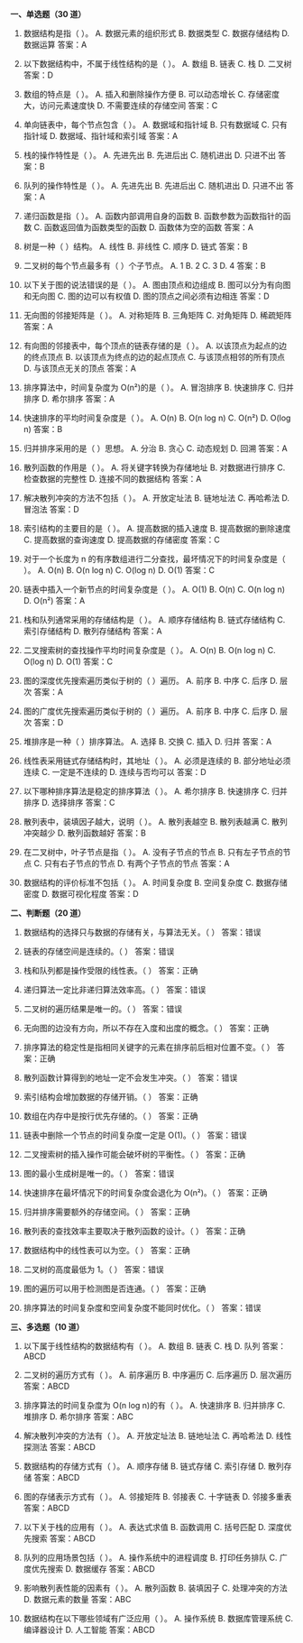**一、单选题（30 道）**

1. 数据结构是指（  ）。
A. 数据元素的组织形式
B. 数据类型
C. 数据存储结构
D. 数据运算
答案：A

2. 以下数据结构中，不属于线性结构的是（  ）。
A. 数组
B. 链表
C. 栈
D. 二叉树
答案：D

3. 数组的特点是（  ）。
A. 插入和删除操作方便
B. 可以动态增长
C. 存储密度大，访问元素速度快
D. 不需要连续的存储空间
答案：C

4. 单向链表中，每个节点包含（  ）。
A. 数据域和指针域
B. 只有数据域
C. 只有指针域
D. 数据域、指针域和索引域
答案：A

5. 栈的操作特性是（  ）。
A. 先进先出
B. 先进后出
C. 随机进出
D. 只进不出
答案：B

6. 队列的操作特性是（  ）。
A. 先进先出
B. 先进后出
C. 随机进出
D. 只进不出
答案：A

7. 递归函数是指（  ）。
A. 函数内部调用自身的函数
B. 函数参数为函数指针的函数
C. 函数返回值为函数类型的函数
D. 函数体为空的函数
答案：A

8. 树是一种（  ）结构。
A. 线性
B. 非线性
C. 顺序
D. 链式
答案：B

9. 二叉树的每个节点最多有（  ）个子节点。
A. 1
B. 2
C. 3
D. 4
答案：B

10. 以下关于图的说法错误的是（  ）。
A. 图由顶点和边组成
B. 图可以分为有向图和无向图
C. 图的边可以有权值
D. 图的顶点之间必须有边相连
答案：D

11. 无向图的邻接矩阵是（  ）。
A. 对称矩阵
B. 三角矩阵
C. 对角矩阵
D. 稀疏矩阵
答案：A

12. 有向图的邻接表中，每个顶点的链表存储的是（  ）。
A. 以该顶点为起点的边的终点顶点
B. 以该顶点为终点的边的起点顶点
C. 与该顶点相邻的所有顶点
D. 与该顶点无关的顶点
答案：A

13. 排序算法中，时间复杂度为 O(n²)的是（  ）。
A. 冒泡排序
B. 快速排序
C. 归并排序
D. 希尔排序
答案：A

14. 快速排序的平均时间复杂度是（  ）。
A. O(n)
B. O(n log n)
C. O(n²)
D. O(log n)
答案：B

15. 归并排序采用的是（  ）思想。
A. 分治
B. 贪心
C. 动态规划
D. 回溯
答案：A

16. 散列函数的作用是（  ）。
A. 将关键字转换为存储地址
B. 对数据进行排序
C. 检查数据的完整性
D. 连接不同的数据结构
答案：A

17. 解决散列冲突的方法不包括（  ）。
A. 开放定址法
B. 链地址法
C. 再哈希法
D. 冒泡法
答案：D

18. 索引结构的主要目的是（  ）。
A. 提高数据的插入速度
B. 提高数据的删除速度
C. 提高数据的查询速度
D. 提高数据的存储密度
答案：C

19. 对于一个长度为 n 的有序数组进行二分查找，最坏情况下的时间复杂度是（  ）。
A. O(n)
B. O(n log n)
C. O(log n)
D. O(1)
答案：C

20. 链表中插入一个新节点的时间复杂度是（  ）。
A. O(1)
B. O(n)
C. O(n log n)
D. O(n²)
答案：A

21. 栈和队列通常采用的存储结构是（  ）。
A. 顺序存储结构
B. 链式存储结构
C. 索引存储结构
D. 散列存储结构
答案：A

22. 二叉搜索树的查找操作平均时间复杂度是（  ）。
A. O(n)
B. O(n log n)
C. O(log n)
D. O(1)
答案：C

23. 图的深度优先搜索遍历类似于树的（  ）遍历。
A. 前序
B. 中序
C. 后序
D. 层次
答案：A

24. 图的广度优先搜索遍历类似于树的（  ）遍历。
A. 前序
B. 中序
C. 后序
D. 层次
答案：D

25. 堆排序是一种（  ）排序算法。
A. 选择
B. 交换
C. 插入
D. 归并
答案：A

26. 线性表采用链式存储结构时，其地址（  ）。
A. 必须是连续的
B. 部分地址必须连续
C. 一定是不连续的
D. 连续与否均可以
答案：D

27. 以下哪种排序算法是稳定的排序算法（  ）。
A. 希尔排序
B. 快速排序
C. 归并排序
D. 选择排序
答案：C

28. 散列表中，装填因子越大，说明（  ）。
A. 散列表越空
B. 散列表越满
C. 散列冲突越少
D. 散列函数越好
答案：B

29. 在二叉树中，叶子节点是指（  ）。
A. 没有子节点的节点
B. 只有左子节点的节点
C. 只有右子节点的节点
D. 有两个子节点的节点
答案：A

30. 数据结构的评价标准不包括（  ）。
A. 时间复杂度
B. 空间复杂度
C. 数据存储密度
D. 数据可视化程度
答案：D

**二、判断题（20 道）**

1. 数据结构的选择只与数据的存储有关，与算法无关。（  ）
答案：错误

2. 链表的存储空间是连续的。（  ）
答案：错误

3. 栈和队列都是操作受限的线性表。（  ）
答案：正确

4. 递归算法一定比非递归算法效率高。（  ）
答案：错误

5. 二叉树的遍历结果是唯一的。（  ）
答案：错误

6. 无向图的边没有方向，所以不存在入度和出度的概念。（  ）
答案：正确

7. 排序算法的稳定性是指相同关键字的元素在排序前后相对位置不变。（  ）
答案：正确

8. 散列函数计算得到的地址一定不会发生冲突。（  ）
答案：错误

9. 索引结构会增加数据的存储开销。（  ）
答案：正确

10. 数组在内存中是按行优先存储的。（  ）
答案：正确

11. 链表中删除一个节点的时间复杂度一定是 O(1)。（  ）
答案：错误

12. 二叉搜索树的插入操作可能会破坏树的平衡性。（  ）
答案：正确

13. 图的最小生成树是唯一的。（  ）
答案：错误

14. 快速排序在最坏情况下的时间复杂度会退化为 O(n²)。（  ）
答案：正确

15. 归并排序需要额外的存储空间。（  ）
答案：正确

16. 散列表的查找效率主要取决于散列函数的设计。（  ）
答案：正确

17. 数据结构中的线性表可以为空。（  ）
答案：正确

18. 二叉树的高度最低为 1。（  ）
答案：错误

19. 图的遍历可以用于检测图是否连通。（  ）
答案：正确

20. 排序算法的时间复杂度和空间复杂度不能同时优化。（  ）
答案：错误

**三、多选题（10 道）**

1. 以下属于线性结构的数据结构有（  ）。
A. 数组
B. 链表
C. 栈
D. 队列
答案：ABCD

2. 二叉树的遍历方式有（  ）。
A. 前序遍历
B. 中序遍历
C. 后序遍历
D. 层次遍历
答案：ABCD

3. 排序算法的时间复杂度为 O(n log n)的有（  ）。
A. 快速排序
B. 归并排序
C. 堆排序
D. 希尔排序
答案：ABC

4. 解决散列冲突的方法有（  ）。
A. 开放定址法
B. 链地址法
C. 再哈希法
D. 线性探测法
答案：ABCD

5. 数据结构的存储方式有（  ）。
A. 顺序存储
B. 链式存储
C. 索引存储
D. 散列存储
答案：ABCD

6. 图的存储表示方式有（  ）。
A. 邻接矩阵
B. 邻接表
C. 十字链表
D. 邻接多重表
答案：ABCD

7. 以下关于栈的应用有（  ）。
A. 表达式求值
B. 函数调用
C. 括号匹配
D. 深度优先搜索
答案：ABCD

8. 队列的应用场景包括（  ）。
A. 操作系统中的进程调度
B. 打印任务排队
C. 广度优先搜索
D. 数据缓存
答案：ABCD

9. 影响散列表性能的因素有（  ）。
A. 散列函数
B. 装填因子
C. 处理冲突的方法
D. 数据元素的数量
答案：ABC

10. 数据结构在以下哪些领域有广泛应用（  ）。
A. 操作系统
B. 数据库管理系统
C. 编译器设计
D. 人工智能
答案：ABCD 
